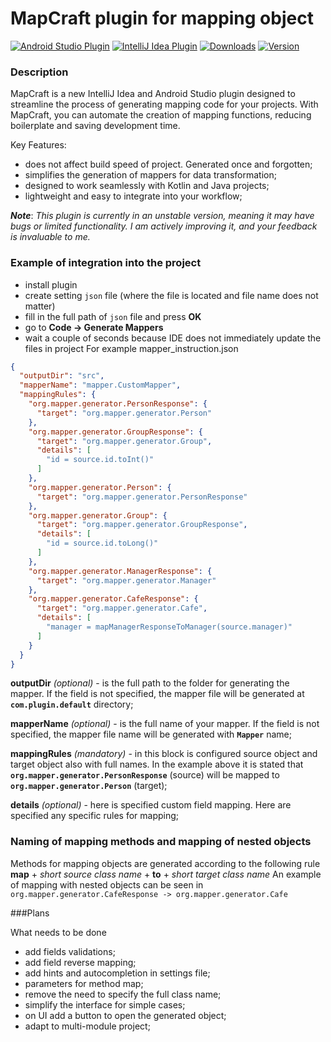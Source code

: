 
# **MapCraft** plugin for mapping object

[![Android Studio Plugin](https://img.shields.io/badge/plugin-AndroidStudio-green.svg)](https://plugins.jetbrains.com/plugin/26185-mapcraft)
[![IntelliJ Idea Plugin](https://img.shields.io/badge/plugin-IntelliJ%20%20Idea-purple.svg)](https://plugins.jetbrains.com/plugin/26185-mapcraft)
[![Downloads](https://img.shields.io/jetbrains/plugin/d/26185-mapcraft.svg)](https://plugins.jetbrains.com/plugin/26185-mapcraft)
[![Version](https://img.shields.io/jetbrains/plugin/v/26185.svg?label=version)](https://plugins.jetbrains.com/plugin/26185-mapcraft)

### Description
MapCraft is a new IntelliJ Idea and Android Studio plugin designed to streamline the process of generating mapping code for your projects. With MapCraft, you can automate the creation of mapping functions, reducing boilerplate and saving development time.

Key Features:
- does not affect build speed of project. Generated once and forgotten;
- simplifies the generation of mappers for data transformation;
- designed to work seamlessly with Kotlin and Java projects;
- lightweight and easy to integrate into your workflow;

***Note***: *This plugin is currently in an unstable version, meaning it may have bugs or limited functionality. I am actively improving it, and your feedback is invaluable to me.*

### Example of integration into the project

- install plugin
- create setting `json` file (where the file is located and file name
  does not matter)
- fill in the full path of `json` file and press **OK**
- go to **Code -> Generate Mappers**
- wait a couple of seconds because IDE  does not immediately update the files in project
  For example mapper_instruction.json
```json
{
  "outputDir": "src",
  "mapperName": "mapper.CustomMapper",
  "mappingRules": {
    "org.mapper.generator.PersonResponse": {
      "target": "org.mapper.generator.Person"
    },
    "org.mapper.generator.GroupResponse": {
      "target": "org.mapper.generator.Group",
      "details": [
        "id = source.id.toInt()"
      ]
    },
    "org.mapper.generator.Person": {
      "target": "org.mapper.generator.PersonResponse"
    },
    "org.mapper.generator.Group": {
      "target": "org.mapper.generator.GroupResponse",
      "details": [
        "id = source.id.toLong()"
      ]
    },
    "org.mapper.generator.ManagerResponse": {
      "target": "org.mapper.generator.Manager"
    },
    "org.mapper.generator.CafeResponse": {
      "target": "org.mapper.generator.Cafe",
      "details": [
        "manager = mapManagerResponseToManager(source.manager)"
      ]
    }
  }
}
```
**outputDir** *(optional)* - is the full path to the folder for generating the mapper. If the field is not specified, the mapper file will be generated at **`com.plugin.default`** directory;

**mapperName** *(optional)* - is the full name of your mapper. If the field is not specified, the mapper file name will be generated with **`Mapper`** name;

**mappingRules** *(mandatory)* - in this block is configured source object and target object also with full names. In the example above it is stated that **`org.mapper.generator.PersonResponse`** (source) will be mapped to **`org.mapper.generator.Person`** (target);

**details** *(optional)* - here is specified custom field mapping. Here are specified any specific rules for mapping;

### Naming of mapping methods and mapping of nested objects
Methods for mapping objects are generated according to the following rule
**map** + *short source class name* + **to** + *short target class name*
An example of mapping with nested objects can be seen in `org.mapper.generator.CafeResponse -> org.mapper.generator.Cafe`

###Plans

What needs to be done

- add fields validations;
- add field reverse mapping;
- add hints and autocompletion in settings file;
- parameters for method map;
- remove the need to specify the full class name;
- simplify the interface for simple cases;
- on UI add a button to open the generated object;
- adapt to multi-module project;
